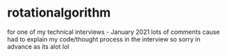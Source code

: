 # rotationalgorithm
for one of my technical interviews - January 2021
lots of comments cause had to explain my code/thought process in the interview so sorry in advance as its alot lol
